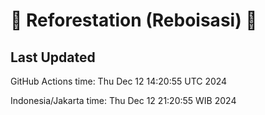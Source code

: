 
# 🌳 Reforestation (Reboisasi) 🌲

## Last Updated

GitHub Actions time: Thu Dec 12 14:20:55 UTC 2024

Indonesia/Jakarta time: Thu Dec 12 21:20:55 WIB 2024
